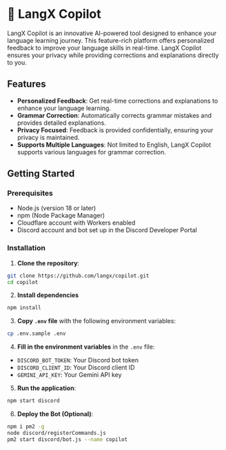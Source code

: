 # :robot: LangX Copilot

LangX Copilot is an innovative AI-powered tool designed to enhance your language learning journey. This feature-rich platform offers personalized feedback to improve your language skills in real-time. LangX Copilot ensures your privacy while providing corrections and explanations directly to you.

## Features

- **Personalized Feedback**: Get real-time corrections and explanations to enhance your language learning.
- **Grammar Correction**: Automatically corrects grammar mistakes and provides detailed explanations.
- **Privacy Focused**: Feedback is provided confidentially, ensuring your privacy is maintained.
- **Supports Multiple Languages**: Not limited to English, LangX Copilot supports various languages for grammar correction.

## Getting Started

### Prerequisites

- Node.js (version 18 or later)
- npm (Node Package Manager)
- Cloudflare account with Workers enabled
- Discord account and bot set up in the Discord Developer Portal

### Installation

1. **Clone the repository**:

```sh
git clone https://github.com/langx/copilot.git
cd copilot
```

2. **Install dependencies**

```sh
npm install
```

3. **Copy `.env` file** with the following environment variables:

```sh
cp .env.sample .env
```

4. **Fill in the environment variables** in the `.env` file:

- `DISCORD_BOT_TOKEN`: Your Discord bot token
- `DISCORD_CLIENT_ID`: Your Discord client ID
- `GEMINI_API_KEY`: Your Gemini API key

5. **Run the application**:

```sh
npm start discord
```

6. **Deploy the Bot (Optional)**:

```sh
npm i pm2 -g
node discord/registerCommands.js
pm2 start discord/bot.js --name copilot
```
